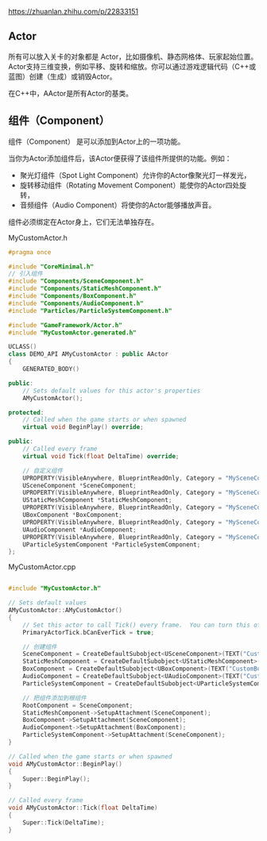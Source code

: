 https://zhuanlan.zhihu.com/p/22833151

## Actor

所有可以放入关卡的对象都是 Actor，比如摄像机、静态网格体、玩家起始位置。Actor支持三维变换，例如平移、旋转和缩放。你可以通过游戏逻辑代码（C++或蓝图）创建（生成）或销毁Actor。

在C++中，AActor是所有Actor的基类。

## 组件（Component）

组件（Component） 是可以添加到Actor上的一项功能。

当你为Actor添加组件后，该Actor便获得了该组件所提供的功能。例如：

- 聚光灯组件（Spot Light Component）允许你的Actor像聚光灯一样发光，
- 旋转移动组件（Rotating Movement Component）能使你的Actor四处旋转，
- 音频组件（Audio Component）将使你的Actor能够播放声音。

组件必须绑定在Actor身上，它们无法单独存在。

MyCustomActor.h
```cpp
#pragma once

#include "CoreMinimal.h"
// 引入组件
#include "Components/SceneComponent.h"
#include "Components/StaticMeshComponent.h"
#include "Components/BoxComponent.h"
#include "Components/AudioComponent.h"
#include "Particles/ParticleSystemComponent.h"

#include "GameFramework/Actor.h"
#include "MyCustomActor.generated.h"

UCLASS()
class DEMO_API AMyCustomActor : public AActor
{
	GENERATED_BODY()

public:
	// Sets default values for this actor's properties
	AMyCustomActor();

protected:
	// Called when the game starts or when spawned
	virtual void BeginPlay() override;

public:
	// Called every frame
	virtual void Tick(float DeltaTime) override;

	// 自定义组件
	UPROPERTY(VisibleAnywhere, BlueprintReadOnly, Category = "MySceneComponent")
	USceneComponent *SceneComponent;
	UPROPERTY(VisibleAnywhere, BlueprintReadOnly, Category = "MySceneComponent")
	UStaticMeshComponent *StaticMeshComponent;
	UPROPERTY(VisibleAnywhere, BlueprintReadOnly, Category = "MySceneComponent")
	UBoxComponent *BoxComponent;
	UPROPERTY(VisibleAnywhere, BlueprintReadOnly, Category = "MySceneComponent")
	UAudioComponent *AudioComponent;
	UPROPERTY(VisibleAnywhere, BlueprintReadOnly, Category = "MySceneComponent")
	UParticleSystemComponent *ParticleSystemComponent;
};

```

MyCustomActor.cpp
```cpp

#include "MyCustomActor.h"

// Sets default values
AMyCustomActor::AMyCustomActor()
{
	// Set this actor to call Tick() every frame.  You can turn this off to improve performance if you don't need it.
	PrimaryActorTick.bCanEverTick = true;

	// 创建组件
	SceneComponent = CreateDefaultSubobject<USceneComponent>(TEXT("CustomScene"));
	StaticMeshComponent = CreateDefaultSubobject<UStaticMeshComponent>(TEXT("CustomStaticMesh"));
	BoxComponent = CreateDefaultSubobject<UBoxComponent>(TEXT("CustomBox"));
	AudioComponent = CreateDefaultSubobject<UAudioComponent>(TEXT("CustomAudio"));
	ParticleSystemComponent = CreateDefaultSubobject<UParticleSystemComponent>(TEXT("CustomParticleSystem"));

	// 把组件添加到根组件
	RootComponent = SceneComponent;
	StaticMeshComponent->SetupAttachment(SceneComponent);
	BoxComponent->SetupAttachment(SceneComponent);
	AudioComponent->SetupAttachment(BoxComponent);
	ParticleSystemComponent->SetupAttachment(SceneComponent);
}

// Called when the game starts or when spawned
void AMyCustomActor::BeginPlay()
{
	Super::BeginPlay();
}

// Called every frame
void AMyCustomActor::Tick(float DeltaTime)
{
	Super::Tick(DeltaTime);
}

```
